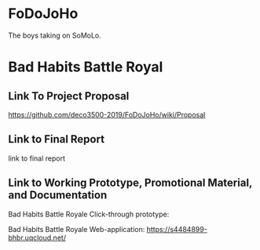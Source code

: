 # FoDoJoHo
The boys taking on SoMoLo.

# Bad Habits Battle Royal

## Link To Project Proposal
https://github.com/deco3500-2019/FoDoJoHo/wiki/Proposal

## Link to Final Report
link to final report

## Link to Working Prototype, Promotional Material, and Documentation
Bad Habits Battle Royale Click-through prototype:


Bad Habits Battle Royale Web-application:
https://s4484899-bhbr.uqcloud.net/
